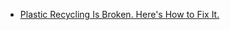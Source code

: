 - [Plastic Recycling Is Broken. Here's How to Fix It.](https://news.nationalgeographic.com/2018/06/china-plastic-recycling-ban-solutions-science-environment/?cmpid=org=ngp::mc=social::src=twitter::cmp=editorial::add=tw20180621env-plasticrecycling::urid=&sf192227002=1)
